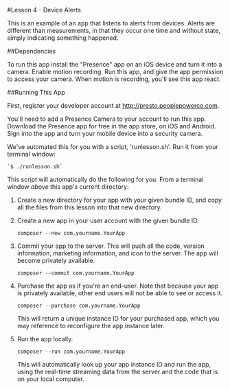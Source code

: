 #Lesson 4 - Device Alerts

This is an example of an app that listens to alerts from devices. Alerts are different than measurements, in that they occur one time and without state, simply indicating something happened.

##Dependencies

To run this app install the "Presence" app on an iOS device and turn it into a camera. Enable motion recording. Run this app, and give the app permission to access your camera. When motion is recording, you'll see this app react.

##Running This App

 First, register your developer account at http://presto.peoplepowerco.com.
 
 You'll need to add a Presence Camera to your account to run this app. Download the Presence app for free in the app store, on iOS and Android. Sign into the app and turn your mobile device into a security camera.

 We've automated this for you with a script, 'runlesson.sh'. Run it from your terminal window:
 
    `$ ./runlesson.sh`
 
 This script will automatically do the following for you. 
 From a terminal window *above* this app's current directory:
 
 1. Create a new directory for your app with your given bundle ID, and copy all the files from this lesson into that new directory.

 2. Create a new app in your user account with the given bundle ID.
    
    `composer --new com.yourname.YourApp`
 
 3. Commit your app to the server. This will push all the code, version information, marketing information, and icon to the server. The app will become privately available.

    `composer --commit com.yourname.YourApp`
 
 4. Purchase the app as if you're an end-user. Note that because your app is privately available, other end users will not be able to see or access it.

    `composer --purchase com.yourname.YourApp`
 
    This will return a unique instance ID for your purchased app, which you may reference to reconfigure the app instance later.
    
 5. Run the app locally.
    
    `composer --run com.yourname.YourApp`
    
    This will automatically look up your app instance ID and run the app, using the real-time streaming data from the server and the code that is on your local computer.
